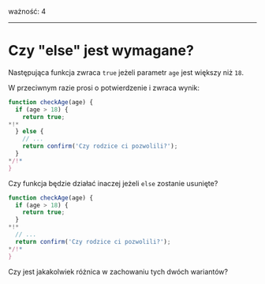 ważność: 4

---

# Czy "else" jest wymagane?

Następująca funkcja zwraca `true` jeżeli parametr `age` jest większy niż `18`.

W przeciwnym razie prosi o potwierdzenie i zwraca wynik:

```js
function checkAge(age) {
  if (age > 18) {
    return true;
*!*
  } else {
    // ...
    return confirm('Czy rodzice ci pozwolili?');
  }
*/!*
}
```

Czy funkcja będzie działać inaczej jeżeli `else` zostanie usunięte?

```js
function checkAge(age) {
  if (age > 18) {
    return true;
  }
*!*
  // ...
  return confirm('Czy rodzice ci pozwolili?');
*/!*
}
```

Czy jest jakakolwiek różnica w zachowaniu tych dwóch wariantów?
